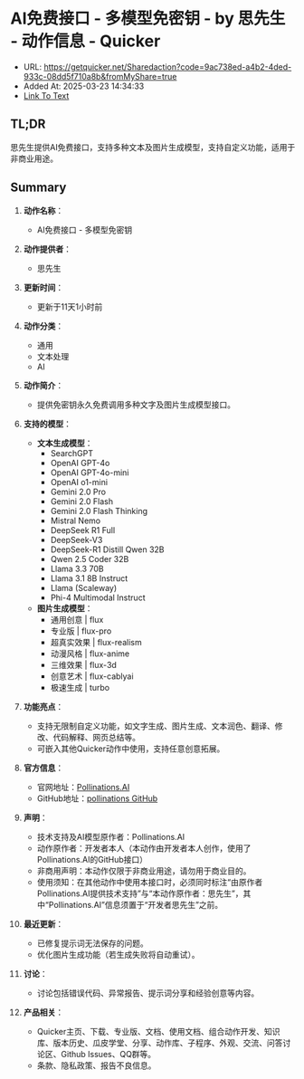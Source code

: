 # AI免费接口 - 多模型免密钥 - by 思先生 - 动作信息 - Quicker
- URL: https://getquicker.net/Sharedaction?code=9ac738ed-a4b2-4ded-933c-08dd5f710a8b&fromMyShare=true
- Added At: 2025-03-23 14:34:33
- [Link To Text](2025-03-23-ai免费接口---多模型免密钥---by-思先生---动作信息---quicker_raw.md)

## TL;DR
思先生提供AI免费接口，支持多种文本及图片生成模型，支持自定义功能，适用于非商业用途。

## Summary
1. **动作名称**：
   - AI免费接口 - 多模型免密钥

2. **动作提供者**：
   - 思先生

3. **更新时间**：
   - 更新于11天1小时前

4. **动作分类**：
   - 通用
   - 文本处理
   - AI

5. **动作简介**：
   - 提供免密钥永久免费调用多种文字及图片生成模型接口。

6. **支持的模型**：
   - **文本生成模型**：
     - SearchGPT
     - OpenAI GPT-4o
     - OpenAI GPT-4o-mini
     - OpenAI o1-mini
     - Gemini 2.0 Pro
     - Gemini 2.0 Flash
     - Gemini 2.0 Flash Thinking
     - Mistral Nemo
     - DeepSeek R1 Full
     - DeepSeek-V3
     - DeepSeek-R1 Distill Qwen 32B
     - Qwen 2.5 Coder 32B
     - Llama 3.3 70B
     - Llama 3.1 8B Instruct
     - Llama (Scaleway)
     - Phi-4 Multimodal Instruct
   - **图片生成模型**：
     - 通用创意 | flux
     - 专业版 | flux-pro
     - 超真实效果 | flux-realism
     - 动漫风格 | flux-anime
     - 三维效果 | flux-3d
     - 创意艺术 | flux-cablyai
     - 极速生成 | turbo

7. **功能亮点**：
   - 支持无限制自定义功能，如文字生成、图片生成、文本润色、翻译、修改、代码解释、网页总结等。
   - 可嵌入其他Quicker动作中使用，支持任意创意拓展。

8. **官方信息**：
   - 官网地址：[Pollinations.AI](https://pollinations.ai/)
   - GitHub地址：[pollinations GitHub](https://github.com/pollinations/pollinations)

9. **声明**：
   - 技术支持及AI模型原作者：Pollinations.AI
   - 动作原作者：开发者本人（本动作由开发者本人创作，使用了Pollinations.AI的GitHub接口）
   - 非商用声明：本动作仅限于非商业用途，请勿用于商业目的。
   - 使用须知：在其他动作中使用本接口时，必须同时标注“由原作者Pollinations.AI提供技术支持”与“本动作原作者：思先生”，其中“Pollinations.AI”信息须置于“开发者思先生”之前。

10. **最近更新**：
    - 已修复提示词无法保存的问题。
    - 优化图片生成功能（若生成失败将自动重试）。

11. **讨论**：
    - 讨论包括错误代码、异常报告、提示词分享和经验创意等内容。

12. **产品相关**：
    - Quicker主页、下载、专业版、文档、使用文档、组合动作开发、知识库、版本历史、瓜皮学堂、分享、动作库、子程序、外观、交流、问答讨论区、Github Issues、QQ群等。
    - 条款、隐私政策、报告不良信息。
